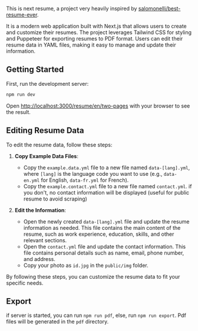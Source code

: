 This is next resume, a project very heavily inspired by [salomonelli/best-resume-ever](https://github.com/salomonelli/best-resume-ever).

It is a modern web application built with Next.js that allows users to create and customize their resumes. The project leverages Tailwind CSS for styling and Puppeteer for exporting resumes to PDF format. Users can edit their resume data in YAML files, making it easy to manage and update their information.

## Getting Started

First, run the development server:

```bash
npm run dev
```

Open [http://localhost:3000/resume/en/two-pages](http://localhost:3000/resume/en/two-pages) with your browser to see the result.


## Editing Resume Data

To edit the resume data, follow these steps:

1. **Copy Example Data Files**:
    - Copy the `example.data.yml` file to a new file named `data-[lang].yml`, where `[lang]` is the language code you want to use (e.g., `data-en.yml` for English, `data-fr.yml` for French).
    - Copy the `example.contact.yml` file to a new file named `contact.yml`. if you don't, no contact information will be displayed (useful for public resume to avoid scraping)

2. **Edit the Information**:
    - Open the newly created `data-[lang].yml` file and update the resume information as needed. This file contains the main content of the resume, such as work experience, education, skills, and other relevant sections.
    - Open the `contact.yml` file and update the contact information. This file contains personal details such as name, email, phone number, and address.
    - Copy your photo as `id.jpg` in the `public/img` folder.


By following these steps, you can customize the resume data to fit your specific needs.

## Export

if server is started, you can run `npm run pdf`, else, run `npm run export`.
Pdf files will be generated in the `pdf` directory.

